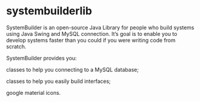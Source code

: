# systembuilderlib
SystemBuilder is an open-source Java Library for people who build systems using Java Swing and MySQL connection. It’s goal is to enable you to develop systems faster than you could if you were writing code from scratch.

 

SystemBuilder provides you:

  classes to help you connecting to a MySQL database;
  
  classes to help you easily build interfaces;
  
  google material icons.
